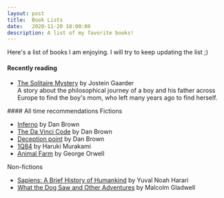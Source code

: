 ```yaml
---
layout: post
title:  Book Lists
date:   2020-11-20 18:00:00
description: A list of my favorite books!
---
```

Here's a list of books I am enjoying. I will try to keep updating the list ;)

#### Recently reading
<ul>
<li><a href="https://www.google.com/books/edition/The_Solitaire_Mystery/1PqaxAHL_TcC?hl=en&gbpv=0">The Solitaire Mystery</a> by Jostein Gaarder </li>
A story about the philosophical journey of a boy and his father across Europe to find the boy's mom, who left many years ago to find herself.
</ul>
#### All time recommendations
Fictions
<ul>
<li><a href="https://www.google.com/books/edition/Inferno/9nloexmq6QsC?hl=en&gbpv=0">Inferno</a> by Dan Brown </li>
<li><a href="https://www.google.com/books/edition/The_Da_Vinci_Code/YuDl2Wl651AC?hl=en&gbpv=1&dq=da+vinci+code&printsec=frontcover">The Da Vinci Code</a> by Dan Brown </li>
<li><a href="https://www.google.com/books/edition/Deception_Point/BjFZ0UQOUCgC?hl=en&gbpv=0">Deception point</a> by Dan Brown </li>
<li><a href="https://www.google.com/books/edition/1Q84/CPPxMXgaKhAC?hl=en&gbpv=0">1Q84</a> by Haruki Murakami </li>
<li><a href="https://www.google.com/books/edition/Animal_Farm/cyfRDwAAQBAJ?hl=en&gbpv=0">Animal Farm</a> by George Orwell</li>
</ul>
Non-fictions
<ul>
<li><a href="https://www.google.com/books/edition/Sapiens/FmyBAwAAQBAJ?hl=en&gbpv=0">Sapiens: A Brief History of Humankind</a> by Yuval Noah Harari</li>

<li><a href="https://www.google.com/books/edition/What_the_Dog_Saw/Dlx748V3ci8C?hl=en">What the Dog Saw and Other Adventures</a> by Malcolm Gladwell</li>
</ul>
